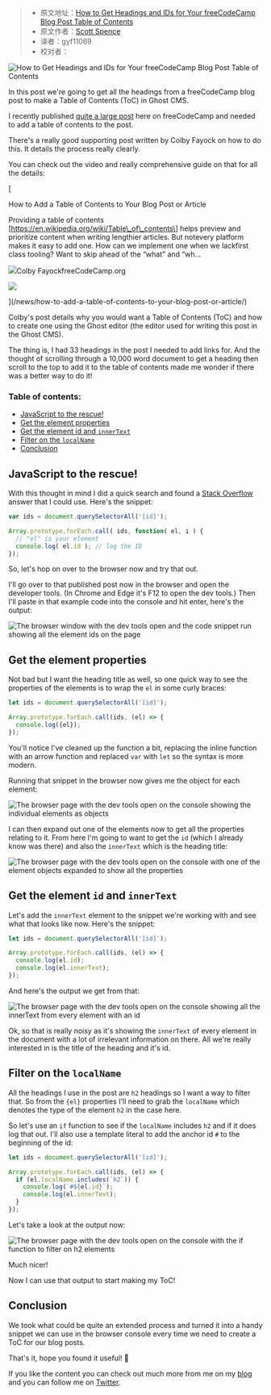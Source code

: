 > -  原文地址：[How to Get Headings and IDs for Your freeCodeCamp Blog Post Table of Contents](https://www.freecodecamp.org/news/how-to-get-headings-and-ids-for-your-freecodecamp-blog-posts/)
> -  原文作者：[Scott Spence](https://www.freecodecamp.org/news/author/scott/)
> -  译者：gyf11069
> -  校对者：

![How to Get Headings and IDs for Your freeCodeCamp Blog Post Table of Contents](https://www.freecodecamp.org/news/content/images/size/w2000/2022/01/brett-jordan-M9NVqELEtHU-unsplash-1.jpg)

In this post we're going to get all the headings from a freeCodeCamp blog post to make a Table of Contents (ToC) in Ghost CMS.

I recently published [quite a large post](/news/build-your-developer-portfolio-from-scratch-with-sveltekit-and-graphcms/) here on freeCodeCamp and needed to add a table of contents to the post.

There's a really good supporting post written by Colby Fayock on how to do this. It details the process really clearly.

You can check out the video and really comprehensive guide on that for all the details:

[

How to Add a Table of Contents to Your Blog Post or Article

Providing a table of contents \[https://en.wikipedia.org/wiki/Table\_of\_contents\] helps preview and prioritize content when writing lengthier articles. But notevery platform makes it easy to add one. How can we implement one when we lackfirst class tooling? Want to skip ahead of the “what” and “wh…

![](https://www.freecodecamp.org/news/favicon.png)Colby FayockfreeCodeCamp.org

![](https://www.freecodecamp.org/news/content/images/2020/02/table-of-contents.jpg)

](/news/how-to-add-a-table-of-contents-to-your-blog-post-or-article/)

Colby's post details why you would want a Table of Contents (ToC) and how to create one using the Ghost editor (the editor used for writing this post in the Ghost CMS).

The thing is, I had 33 headings in the post I needed to add links for. And the thought of scrolling through a 10,000 word document to get a heading then scroll to the top to add it to the table of contents made me wonder if there was a better way to do it!

### Table of contents:

-   [JavaScript to the rescue!](#javascript-to-the-rescue-)
-   [Get the element properties](#get-the-element-properties)
-   [Get the element id and `innerText`](#get-the-element-id-and-innertext)
-   [Filter on the `localName`](#filter-on-the-localname)
-   [Conclusion](#conclusion)

## JavaScript to the rescue!

With this thought in mind I did a quick search and found a [Stack Overflow](https://stackoverflow.com/a/7115083/1138354) answer that I could use. Here's the snippet:

```js
var ids = document.querySelectorAll('[id]');

Array.prototype.forEach.call( ids, function( el, i ) {
  // "el" is your element
  console.log( el.id ); // log the ID
});
```

So, let's hop on over to the browser now and try that out.

I'll go over to that published post now in the browser and open the developer tools. (In Chrome and Edge it's F12 to open the dev tools.) Then I'll paste in that example code into the console and hit enter, here's the output:

![The browser window with the dev tools open and the code snippet run showing all the element ids on the page](https://www.freecodecamp.org/news/content/images/2022/01/image-42.png)

## Get the element properties

Not bad but I want the heading title as well, so one quick way to see the properties of the elements is to wrap the `el` in some curly braces:

```js
let ids = document.querySelectorAll('[id]');

Array.prototype.forEach.call(ids, (el) => {
  console.log({el});
});
```

You'll notice I've cleaned up the function a bit, replacing the inline function with an arrow function and replaced `var` with `let` so the syntax is more modern.

Running that snippet in the browser now gives me the object for each element:

![The browser page with the dev tools open on the console showing the individual elements as objects](https://www.freecodecamp.org/news/content/images/2022/01/image-43.png)

I can then expand out one of the elements now to get all the properties relating to it. From here I'm going to want to get the `id` (which I already know was there) and also the `innerText` which is the heading title:

![The browser page with the dev tools open on the console with one of the element objects expanded to show all the properties](https://www.freecodecamp.org/news/content/images/2022/01/image-45.png)

## Get the element `id` and `innerText`

Let's add the `innerText` element to the snippet we're working with and see what that looks like now. Here's the snippet:

```js
let ids = document.querySelectorAll('[id]');

Array.prototype.forEach.call(ids, (el) => {
  console.log(el.id);
  console.log(el.innerText);
});
```

And here's the output we get from that:

![The browser page with the dev tools open on the console showing all the innerText from every element with an id](https://www.freecodecamp.org/news/content/images/2022/01/image-46.png)

Ok, so that is really noisy as it's showing the `innerText` of every element in the document with a lot of irrelevant information on there. All we're really interested in is the title of the heading and it's id.

## Filter on the `localName`

All the headings I use in the post are `h2` headings so I want a way to filter that. So from the `{el}` properties I'll need to grab the `localName` which denotes the type of the element `h2` in the case here.

So let's use an `if` function to see if the `localName` includes `h2` and if it does log that out. I'll also use a template literal to add the anchor id `#` to the beginning of the id:

```js
let ids = document.querySelectorAll('[id]');

Array.prototype.forEach.call(ids, (el) => {
  if (el.localName.includes(`h2`)) {
    console.log(`#${el.id}`);
    console.log(el.innerText);
  }
});
```

Let's take a look at the output now:

![The browser page with the dev tools open on the console with the if function to filter on h2 elements](https://www.freecodecamp.org/news/content/images/2022/01/image-47.png)

Much nicer!

Now I can use that output to start making my ToC!

## Conclusion

We took what could be quite an extended process and turned it into a handy snippet we can use in the browser console every time we need to create a ToC for our blog posts.

That's it, hope you found it useful! 🙏

If you like the content you can check out much more from me on my [blog](https://scottspence.com/) and you can follow me on [Twitter](https://twitter.com/spences10).
